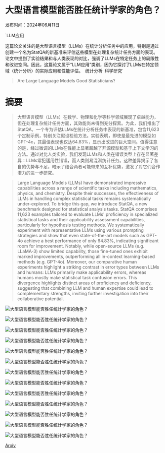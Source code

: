 # 大型语言模型能否胜任统计学家的角色？

发布时间：2024年06月11日

`LLM应用

这篇论文关注的是大型语言模型（LLMs）在统计分析任务中的应用，特别是通过创建一个名为StatQA的新基准来评估这些模型在处理复杂统计任务方面的表现。论文中提到了实验结果和与人类表现的对比，强调了LLMs在特定任务上的局限性和改进空间。因此，这篇论文属于“LLM应用”类别，因为它探讨了LLMs在特定领域（统计分析）的实际应用和性能评估。` `统计分析` `科学研究`

> Are Large Language Models Good Statisticians?

# 摘要

> 大型语言模型（LLMs）在数学、物理和化学等科学领域展现了卓越能力，但在处理复杂统计任务方面，其效能尚未得到充分探索。为此，我们推出了StatQA，一个专为评估LLMs在统计分析任务中表现的新基准，包含11,623个定制示例，特别关注假设检验方法。实验表明，即使是最先进的模型如GPT-4o，其最佳表现也仅达64.83%，显示出改进的巨大空间。值得注意的是，经过微调的LLMs在性能上显著超越了开源模型和基于上下文学习的方法。通过对比人类实验，我们发现LLMs和人类在错误类型上存在显著差异：LLMs常犯适用性错误，而人类则易混淆统计任务。这种差异揭示了各自的优势与不足，暗示了结合两者可能带来的互补优势，激发了对它们合作潜力的进一步研究。

> Large Language Models (LLMs) have demonstrated impressive capabilities across a range of scientific tasks including mathematics, physics, and chemistry. Despite their successes, the effectiveness of LLMs in handling complex statistical tasks remains systematically under-explored. To bridge this gap, we introduce StatQA, a new benchmark designed for statistical analysis tasks. StatQA comprises 11,623 examples tailored to evaluate LLMs' proficiency in specialized statistical tasks and their applicability assessment capabilities, particularly for hypothesis testing methods. We systematically experiment with representative LLMs using various prompting strategies and show that even state-of-the-art models such as GPT-4o achieve a best performance of only 64.83%, indicating significant room for improvement. Notably, while open-source LLMs (e.g. LLaMA-3) show limited capability, those fine-tuned ones exhibit marked improvements, outperforming all in-context learning-based methods (e.g. GPT-4o). Moreover, our comparative human experiments highlight a striking contrast in error types between LLMs and humans: LLMs primarily make applicability errors, whereas humans mostly make statistical task confusion errors. This divergence highlights distinct areas of proficiency and deficiency, suggesting that combining LLM and human expertise could lead to complementary strengths, inviting further investigation into their collaborative potential.

![大型语言模型能否胜任统计学家的角色？](../../../paper_images/2406.07815/x1.png)

![大型语言模型能否胜任统计学家的角色？](../../../paper_images/2406.07815/x2.png)

![大型语言模型能否胜任统计学家的角色？](../../../paper_images/2406.07815/x3.png)

![大型语言模型能否胜任统计学家的角色？](../../../paper_images/2406.07815/x4.png)

![大型语言模型能否胜任统计学家的角色？](../../../paper_images/2406.07815/x5.png)

![大型语言模型能否胜任统计学家的角色？](../../../paper_images/2406.07815/x6.png)

![大型语言模型能否胜任统计学家的角色？](../../../paper_images/2406.07815/x7.png)

![大型语言模型能否胜任统计学家的角色？](../../../paper_images/2406.07815/human_exp_gui.png)

![大型语言模型能否胜任统计学家的角色？](../../../paper_images/2406.07815/x8.png)

![大型语言模型能否胜任统计学家的角色？](../../../paper_images/2406.07815/x9.png)

![大型语言模型能否胜任统计学家的角色？](../../../paper_images/2406.07815/x10.png)

![大型语言模型能否胜任统计学家的角色？](../../../paper_images/2406.07815/x11.png)

![大型语言模型能否胜任统计学家的角色？](../../../paper_images/2406.07815/x12.png)

[Arxiv](https://arxiv.org/abs/2406.07815)